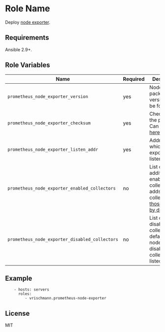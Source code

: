 Role Name
=========

Deploy [node exporter](https://github.com/prometheus/node_exporter).

Requirements
------------

Ansible 2.9+.

Role Variables
--------------

| Name           | Required | Description                         |
| -------------- | -------- | ----------------------------------- |
| `prometheus_node_exporter_version` | yes | Node exporter package version. Can be found [here](https://github.com/prometheus/node_exporter/releases) |
| `prometheus_node_exporter_checksum` | yes | Checksum of the package. Can be found [here](https://github.com/prometheus/node_exporter/releases) |
| `prometheus_node_exporter_listen_addr` | yes | Address on which node exporter will listen |
| `prometheus_node_exporter_enabled_collectors` | no | List of additionally enabled collectors. It adds collectors to [those enabled by default](https://github.com/prometheus/node_exporter#enabled-by-default) |
| `prometheus_node_exporter_disabled_collectors` | no |List of disabled collectors. By default node_exporter disables collectors listed [here](https://github.com/prometheus/node_exporter#disabled-by-default). |


Example
-------

```
    - hosts: servers
      roles:
         - vrischmann.prometheus-node-exporter
```

License
-------

MIT
